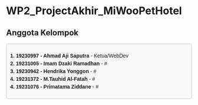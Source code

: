 # WP2_ProjectAkhir_MiWooPetHotel

## Anggota Kelompok

<div style="font-family: Arial, sans-serif; padding: 10px; border: 1px solid #ccc; border-radius: 5px; background-color: #f9f9f9;">

<ul style="list-style-type: none; padding-left: 0;">
  <li style="margin: 5px 0;"><b>1. 19230997 - Ahmad Aji Saputra</b> - Ketua/WebDev</li>
  <li style="margin: 5px 0;"><b>2. 19231005 - Imam Dzaki Ramadhan</b> - #</li>
  <li style="margin: 5px 0;"><b>3. 19230942 - Hendrika Yonggon</b> - #</li>
  <li style="margin: 5px 0;"><b>4. 19231372 - M.Tauhid Al-Fatah</b> - #</li>
  <li style="margin: 5px 0;"><b>4. 19231076 - Primatama Ziddane</b> - #</li>
</ul>

</div>
